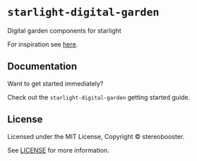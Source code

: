 # `starlight-digital-garden`

Digital garden components for starlight

For inspiration see [here](https://github.com/HiDeoo/starlight-blog/blob/main/packages/starlight-blog/index.ts).

## Documentation

Want to get started immediately?

Check out the `starlight-digital-garden` getting started guide.

## License

Licensed under the MIT License, Copyright © stereobooster.

See [LICENSE](https://github.com/stereobooster/starlight-digital-garden/blob/main/LICENSE) for more information.
